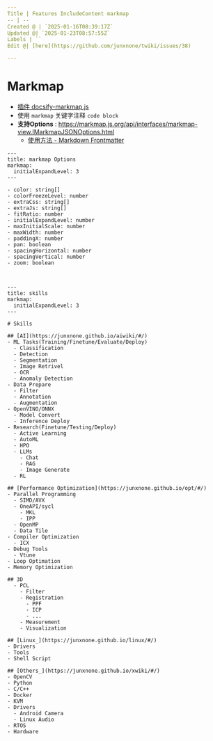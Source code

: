 ```yaml
---
Title | Features IncludeContent markmap
-- | --
Created @ | `2025-01-16T08:39:17Z`
Updated @| `2025-01-23T08:57:55Z`
Labels | ``
Edit @| [here](https://github.com/junxnone/twiki/issues/38)

---
```

# Markmap
- [插件 docsify-markmap.js](https://github.com/rcqed/docsify-markmap.js)
- 使用 `markmap` 关键字注释 `code block`
- **支持Options** : https://markmap.js.org/api/interfaces/markmap-view.IMarkmapJSONOptions.html
  - [使用方法 - Markdown Frontmatter](https://markmap.js.org/docs/json-options#markdown-frontmatter)


```markmap
---
title: markmap Options
markmap:
  initialExpandLevel: 3
---

- color: string[]
- colorFreezeLevel: number
- extraCss: string[]
- extraJs: string[]
- fitRatio: number
- initialExpandLevel: number
- maxInitialScale: number
- maxWidth: number
- paddingX: number
- pan: boolean
- spacingHorizontal: number
- spacingVertical: number
- zoom: boolean


```


```markmap

---
title: skills
markmap:
  initialExpandLevel: 3
---

# Skills

## [AI](https://junxnone.github.io/aiwiki/#/)
- ML Tasks(Training/Finetune/Evaluate/Deploy)
  - Classification
  - Detection
  - Segmentation
  - Image Retrivel
  - OCR
  - Anomaly Detection
- Data Prepare
  - Filter
  - Annotation
  - Augmentation
- OpenVINO/ONNX
  - Model Convert
  - Inference Deploy
- Research(Finetune/Testing/Deploy)
  - Active Learning
  - AutoML
  - HPO
  - LLMs
    - Chat
    - RAG
    - Image Generate
  - RL

## [Performance Optimization](https://junxnone.github.io/opt/#/)
- Parallel Programming
  - SIMD/AVX
  - OneAPI/sycl
    - MKL
    - IPP
  - OpenMP
  - Data Tile
- Compiler Optimization
  - ICX
- Debug Tools
  - Vtune
- Loop Optimation
- Memory Optimization

## 3D
  - PCL
    - Filter
    - Registration
      - PPF
      - ICP
      - ...
    - Measurement
    - Visualization

## [Linux_](https://junxnone.github.io/linux/#/)
- Drivers
- Tools
- Shell Script

## [Others_](https://junxnone.github.io/xwiki/#/)
- OpenCV
- Python
- C/C++
- Docker
- KVM
- Drivers
  - Android Camera
  - Linux Audio
- RTOS
- Hardware
```
